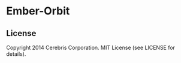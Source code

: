 # Ember-Orbit

## License

Copyright 2014 Cerebris Corporation. MIT License (see LICENSE for details).

